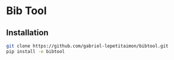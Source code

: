 # Bib Tool


## Installation

```bash
git clone https://github.com/gabriel-lepetitaimon/bibtool.git
pip install -e bibtool
```

